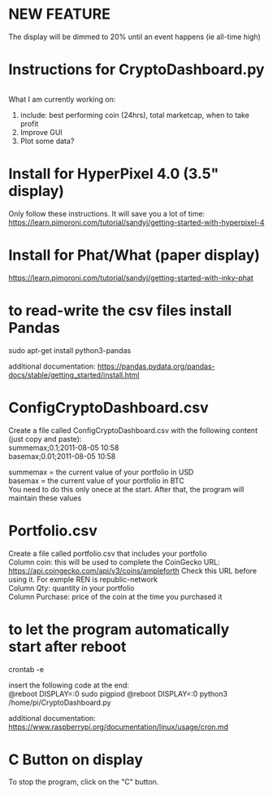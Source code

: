 <h1>NEW FEATURE</h1>
The display will be dimmed to 20% until an event happens (ie all-time high)

<h1>Instructions for CryptoDashboard.py</h1>

<img src="https://i.ibb.co/s22NsyW/IMG-20200817-094113.jpg" alt="" border="0"></a>

What I am currently working on:
1. include: best performing coin (24hrs), total marketcap, when to take profit
2. Improve GUI
3. Plot some data?

# Install for HyperPixel 4.0 (3.5" display)
Only follow these instructions. It will save you a lot of time:
https://learn.pimoroni.com/tutorial/sandyj/getting-started-with-hyperpixel-4

# Install for Phat/What (paper display)
https://learn.pimoroni.com/tutorial/sandyj/getting-started-with-inky-phat


# to read-write the csv files install Pandas
sudo apt-get install python3-pandas

additional documentation: https://pandas.pydata.org/pandas-docs/stable/getting_started/install.html

# ConfigCryptoDashboard.csv
Create a file called ConfigCryptoDashboard.csv with the following content (just copy and paste):<br>
summemax;0.1;2011-08-05 10:58<br>
basemax;0.01;2011-08-05 10:58<br>

summemax = the current value of your portfolio in USD<br>
basemax = the current value of your portfolio in BTC<br>
You need to do this only onece at the start. After that, the program will maintain these values

# Portfolio.csv
Create a file called portfolio.csv that includes your portfolio<br>
Column coin: this will be used to complete the CoinGecko URL: https://api.coingecko.com/api/v3/coins/ampleforth Check this URL before using it. For exmple REN is republic-network<br>
Column Qty: quantity in your portfolio<br>
Column Purchase: price of the coin at the time you purchased it<br>

# to let the program automatically start after reboot
crontab -e

insert the following code at the end:<br>
@reboot DISPLAY=:0 sudo pigpiod
@reboot DISPLAY=:0 python3 /home/pi/CryptoDashboard.py

additional documentation: https://www.raspberrypi.org/documentation/linux/usage/cron.md

# C Button on display
To stop the program, click on the "C" button. 
